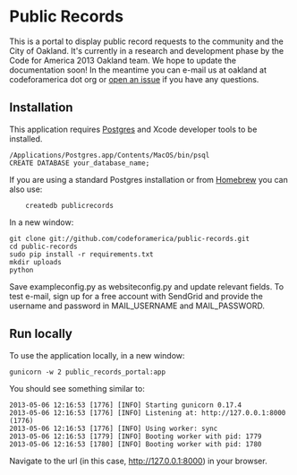 Public Records 
==============

This is a portal to display public record requests to the community and the City of Oakland. It's currently in a research and development phase by the Code for America 2013 Oakland team. We hope to update the documentation soon! In the meantime you can e-mail us at oakland at codeforamerica dot org or [open an issue](https://github.com/codeforamerica/public-records/issues?state=open) if you have any questions.

## Installation

This application requires [Postgres](http://www.postgresapp.com/) and Xcode developer tools to be installed.

    /Applications/Postgres.app/Contents/MacOS/bin/psql
    CREATE DATABASE your_database_name;

If you are using a standard Postgres installation or from [Homebrew](http://mxcl.github.com/homebrew/) you can also use:

        createdb publicrecords

In a new window:

    git clone git://github.com/codeforamerica/public-records.git
    cd public-records
    sudo pip install -r requirements.txt
    mkdir uploads
	python 


Save exampleconfig.py as websiteconfig.py and update relevant fields. To test e-mail, sign up for a free account with SendGrid and provide the username and password in MAIL_USERNAME and MAIL_PASSWORD.

## Run locally

To use the application locally, in a new window:

    gunicorn -w 2 public_records_portal:app


You should see something similar to:

    2013-05-06 12:16:53 [1776] [INFO] Starting gunicorn 0.17.4
    2013-05-06 12:16:53 [1776] [INFO] Listening at: http://127.0.0.1:8000 (1776)
    2013-05-06 12:16:53 [1776] [INFO] Using worker: sync
    2013-05-06 12:16:53 [1779] [INFO] Booting worker with pid: 1779
    2013-05-06 12:16:53 [1780] [INFO] Booting worker with pid: 1780

Navigate to the url (in this case, http://127.0.0.1:8000) in your browser.

<!-- [![Build Status](https://travis-ci.org/codeforamerica/public-records.png?branch=master)](https://travis-ci.org/codeforamerica/public-records) -->